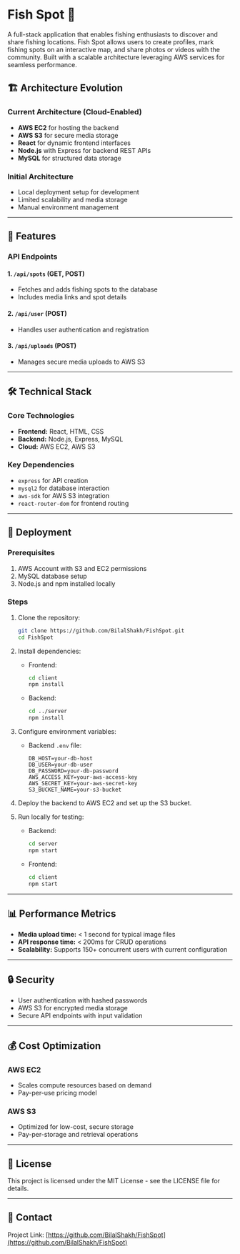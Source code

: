
# Fish Spot 🎣

A full-stack application that enables fishing enthusiasts to discover and share fishing locations. Fish Spot allows users to create profiles, mark fishing spots on an interactive map, and share photos or videos with the community. Built with a scalable architecture leveraging AWS services for seamless performance.


## 🏗️ Architecture Evolution

### Current Architecture (Cloud-Enabled)
- **AWS EC2** for hosting the backend
- **AWS S3** for secure media storage
- **React** for dynamic frontend interfaces
- **Node.js** with Express for backend REST APIs
- **MySQL** for structured data storage

### Initial Architecture
- Local deployment setup for development
- Limited scalability and media storage
- Manual environment management

---

## 🚀 Features

### API Endpoints
#### 1. `/api/spots` (GET, POST)
- Fetches and adds fishing spots to the database
- Includes media links and spot details

#### 2. `/api/user` (POST)
- Handles user authentication and registration

#### 3. `/api/uploads` (POST)
- Manages secure media uploads to AWS S3

---

## 🛠️ Technical Stack

### Core Technologies
- **Frontend:** React, HTML, CSS
- **Backend:** Node.js, Express, MySQL
- **Cloud:** AWS EC2, AWS S3

### Key Dependencies
- `express` for API creation
- `mysql2` for database interaction
- `aws-sdk` for AWS S3 integration
- `react-router-dom` for frontend routing

---

## 🚀 Deployment

### Prerequisites
1. AWS Account with S3 and EC2 permissions
2. MySQL database setup
3. Node.js and npm installed locally

### Steps
1. Clone the repository:
   ```bash
   git clone https://github.com/BilalShakh/FishSpot.git
   cd FishSpot
   ```

2. Install dependencies:
   - Frontend:
     ```bash
     cd client
     npm install
     ```
   - Backend:
     ```bash
     cd ../server
     npm install
     ```

3. Configure environment variables:
   - Backend `.env` file:
     ```env
     DB_HOST=your-db-host
     DB_USER=your-db-user
     DB_PASSWORD=your-db-password
     AWS_ACCESS_KEY=your-aws-access-key
     AWS_SECRET_KEY=your-aws-secret-key
     S3_BUCKET_NAME=your-s3-bucket
     ```

4. Deploy the backend to AWS EC2 and set up the S3 bucket.

5. Run locally for testing:
   - Backend:
     ```bash
     cd server
     npm start
     ```
   - Frontend:
     ```bash
     cd client
     npm start
     ```

---

## 📊 Performance Metrics

- **Media upload time:** < 1 second for typical image files
- **API response time:** < 200ms for CRUD operations
- **Scalability:** Supports 150+ concurrent users with current configuration

---

## 🔒 Security

- User authentication with hashed passwords
- AWS S3 for encrypted media storage
- Secure API endpoints with input validation

---

## 💰 Cost Optimization

### AWS EC2
- Scales compute resources based on demand
- Pay-per-use pricing model

### AWS S3
- Optimized for low-cost, secure storage
- Pay-per-storage and retrieval operations

---

## 📝 License

This project is licensed under the MIT License - see the LICENSE file for details.

---

## 📧 Contact

Project Link: [https://github.com/BilalShakh/FishSpot](https://github.com/BilalShakh/FishSpot)
